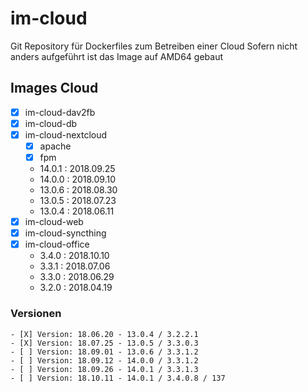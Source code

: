 # im-cloud
Git Repository für Dockerfiles zum Betreiben einer Cloud
Sofern nicht anders aufgeführt ist das Image auf AMD64 gebaut

## Images Cloud
- [X] im-cloud-dav2fb
- [X] im-cloud-db
- [X] im-cloud-nextcloud
    - [X] apache
    - [X] fpm
    - 14.0.1 : 2018.09.25
    - 14.0.0 : 2018.09.10
    - 13.0.6 : 2018.08.30
    - 13.0.5 : 2018.07.23
    - 13.0.4 : 2018.06.11
- [X] im-cloud-web
- [X] im-cloud-syncthing
- [X] im-cloud-office
    - 3.4.0  : 2018.10.10
    - 3.3.1  : 2018.07.06
    - 3.3.0  : 2018.06.29
    - 3.2.0  : 2018.04.19

### Versionen
    - [X] Version: 18.06.20 - 13.0.4 / 3.2.2.1
    - [X] Version: 18.07.25 - 13.0.5 / 3.3.0.3
    - [ ] Version: 18.09.01 - 13.0.6 / 3.3.1.2
    - [ ] Version: 18.09.12 - 14.0.0 / 3.3.1.2
    - [ ] Version: 18.09.26 - 14.0.1 / 3.3.1.3
    - [ ] Version: 18.10.11 - 14.0.1 / 3.4.0.8 / 137